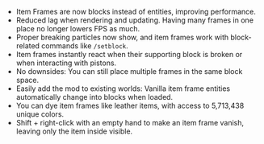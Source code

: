 + Item Frames are now blocks instead of entities, improving performance.
+ Reduced lag when rendering and updating. Having many frames in one place no longer lowers FPS as much.
+ Proper breaking particles now show, and item frames work with block-related commands like `/setblock`.
+ Item frames instantly react when their supporting block is broken or when interacting with pistons.
+ No downsides: You can still place multiple frames in the same block space.
+ Easily add the mod to existing worlds: Vanilla item frame entities automatically change into blocks when loaded.
+ You can dye item frames like leather items, with access to 5,713,438 unique colors.
+ Shift + right-click with an empty hand to make an item frame vanish, leaving only the item inside visible.